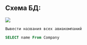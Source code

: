    ## Схема БД:



![](https://i.imgur.com/3oHRH3b.png)




```
Вывести названия всеx авиакомпаний
```

```SQL
SELECT name From Company
```

